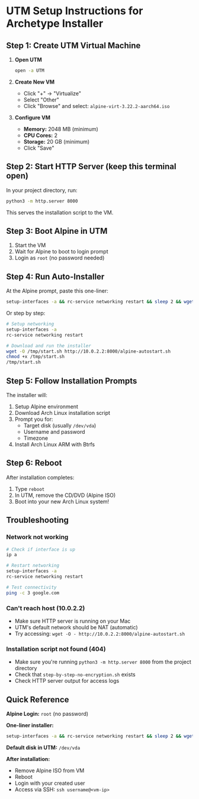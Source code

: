 # UTM Setup Instructions for Archetype Installer

## Step 1: Create UTM Virtual Machine

1. **Open UTM**
   ```bash
   open -a UTM
   ```

2. **Create New VM**
   - Click "+" → "Virtualize"
   - Select "Other"
   - Click "Browse" and select: `alpine-virt-3.22.2-aarch64.iso`

3. **Configure VM**
   - **Memory:** 2048 MB (minimum)
   - **CPU Cores:** 2
   - **Storage:** 20 GB (minimum)
   - Click "Save"

## Step 2: Start HTTP Server (keep this terminal open)

In your project directory, run:
```bash
python3 -m http.server 8000
```

This serves the installation script to the VM.

## Step 3: Boot Alpine in UTM

1. Start the VM
2. Wait for Alpine to boot to login prompt
3. Login as `root` (no password needed)

## Step 4: Run Auto-Installer

At the Alpine prompt, paste this one-liner:

```bash
setup-interfaces -a && rc-service networking restart && sleep 2 && wget -O - http://192.168.0.32:8000/step-by-step-no-encryption.sh | sh
```

Or step by step:
```bash
# Setup networking
setup-interfaces -a
rc-service networking restart

# Download and run the installer
wget -O /tmp/start.sh http://10.0.2.2:8000/alpine-autostart.sh
chmod +x /tmp/start.sh
/tmp/start.sh
```

## Step 5: Follow Installation Prompts

The installer will:
1. Setup Alpine environment
2. Download Arch Linux installation script
3. Prompt you for:
   - Target disk (usually `/dev/vda`)
   - Username and password
   - Timezone
4. Install Arch Linux ARM with Btrfs

## Step 6: Reboot

After installation completes:
1. Type `reboot`
2. In UTM, remove the CD/DVD (Alpine ISO)
3. Boot into your new Arch Linux system!

## Troubleshooting

### Network not working
```bash
# Check if interface is up
ip a

# Restart networking
setup-interfaces -a
rc-service networking restart

# Test connectivity
ping -c 3 google.com
```

### Can't reach host (10.0.2.2)
- Make sure HTTP server is running on your Mac
- UTM's default network should be NAT (automatic)
- Try accessing: `wget -O - http://10.0.2.2:8000/alpine-autostart.sh`

### Installation script not found (404)
- Make sure you're running `python3 -m http.server 8000` from the project directory
- Check that `step-by-step-no-encryption.sh` exists
- Check HTTP server output for access logs

## Quick Reference

**Alpine Login:** `root` (no password)

**One-liner installer:**
```bash
setup-interfaces -a && rc-service networking restart && sleep 2 && wget -O - http://10.0.2.2:8000/alpine-autostart.sh | sh
```

**Default disk in UTM:** `/dev/vda`

**After installation:**
- Remove Alpine ISO from VM
- Reboot
- Login with your created user
- Access via SSH: `ssh username@<vm-ip>`
